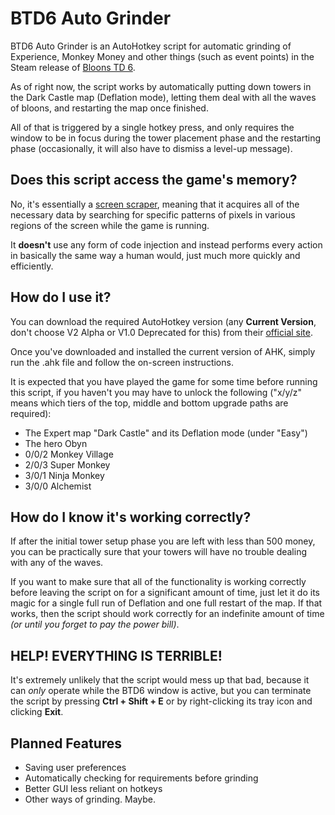 # BTD6 Auto Grinder
BTD6 Auto Grinder is an AutoHotkey script for automatic grinding of Experience, Monkey Money and other things (such as event points) in the Steam release of [Bloons TD 6](https://store.steampowered.com/app/960090/Bloons_TD_6/).

As of right now, the script works by automatically putting down towers in the Dark Castle map (Deflation mode), letting them deal with all the waves of bloons, and restarting the map once finished.

All of that is triggered by a single hotkey press, and only requires the window to be in focus during the tower placement phase and the restarting phase (occasionally, it will also have to dismiss a level-up message).

## Does this script access the game's memory?
No, it's essentially a [screen scraper](https://en.wikipedia.org/wiki/Data_scraping#Screen_scraping), meaning that it acquires all of the necessary data by searching for specific patterns of pixels in various regions of the screen while the game is running.

It **doesn't** use any form of code injection and instead performs every action in basically the same way a human would, just much more quickly and efficiently.

## How do I use it?
You can download the required AutoHotkey version (any **Current Version**, don't choose V2 Alpha or V1.0 Deprecated for this) from their [official site](https://www.autohotkey.com/).

Once you've downloaded and installed the current version of AHK, simply run the .ahk file and follow the on-screen instructions.

It is expected that you have played the game for some time before running this script, if you haven't you may have to unlock the following ("x/y/z" means which tiers of the top, middle and bottom upgrade paths are required):
- The Expert map "Dark Castle" and its Deflation mode (under "Easy")
- The hero Obyn
- 0/0/2 Monkey Village
- 2/0/3 Super Monkey
- 3/0/1 Ninja Monkey
- 3/0/0 Alchemist

## How do I know it's working correctly?
If after the initial tower setup phase you are left with less than 500 money, you can be practically sure that your towers will have no trouble dealing with any of the waves.

If you want to make sure that all of the functionality is working correctly before leaving the script on for a significant amount of time, just let it do its magic for a single full run of Deflation and one full restart of the map. If that works, then the script should work correctly for an indefinite amount of time *(or until you forget to pay the power bill)*.

## HELP! EVERYTHING IS TERRIBLE!
It's extremely unlikely that the script would mess up that bad, because it can *only* operate while the BTD6 window is active, but you can terminate the script by pressing **Ctrl + Shift + E** or by right-clicking its tray icon and clicking **Exit**.

## Planned Features
- Saving user preferences
- Automatically checking for requirements before grinding
- Better GUI less reliant on hotkeys
- Other ways of grinding. Maybe.
